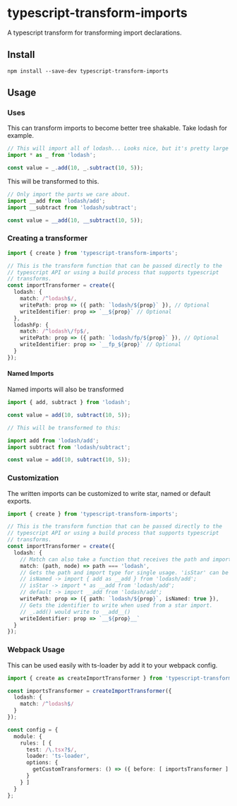 typescript-transform-imports
============================

A typescript transform for transforming import declarations.

Install
-------

`npm install --save-dev typescript-transform-imports`

Usage
-----

### Uses

This can transform imports to become better tree shakable. Take lodash for example.

```typescript
// This will import all of lodash... Looks nice, but it's pretty large in size.
import * as _ from 'lodash';

const value = _.add(10, _.subtract(10, 5));
```

This will be transformed to this.

```typescript
// Only import the parts we care about.
import __add from 'lodash/add';
import __subtract from 'lodash/subtract';

const value = __add(10, __subtract(10, 5));
```

### Creating a transformer

```typescript
import { create } from 'typescript-transform-imports';

// This is the transform function that can be passed directly to the
// typescript API or using a build process that supports typescript
// transforms.
const importTransformer = create({
  lodash: {
    match: /^lodash$/,
    writePath: prop => ({ path: `lodash/${prop}` }), // Optional
    writeIdentifier: prop => `__${prop}` // Optional
  },
  lodashFp: {
    match: /^lodash\/fp$/,
    writePath: prop => ({ path: `lodash/fp/${prop}` }), // Optional
    writeIdentifier: prop => `__fp_${prop}` // Optional
  }
});
```

#### Named Imports

Named imports will also be transformed

```typescript
import { add, subtract } from 'lodash';

const value = add(10, subtract(10, 5));

// This will be transformed to this:

import add from 'lodash/add';
import subtract from 'lodash/subtract';

const value = add(10, subtract(10, 5));
```

 ### Customization

 The written imports can be customized to write star, named or default exports.

```typescript
import { create } from 'typescript-transform-imports';

// This is the transform function that can be passed directly to the
// typescript API or using a build process that supports typescript
// transforms.
const importTransformer = create({
  lodash: {
    // Match can also take a function that receives the path and import specifier node.
    match: (path, node) => path === 'lodash',
    // Gets the path and import type for single usage. 'isStar' can be used to write a star import
    // isNamed -> import { add as __add } from 'lodash/add';
    // isStar -> import * as __add from 'lodash/add';
    // default -> import __add from 'lodash/add';
    writePath: prop => ({ path: `lodash/${prop}`, isNamed: true }),
    // Gets the identifier to write when used from a star import.
    // _.add() would write to __add__()
    writeIdentifier: prop => `__${prop}__`
  }
});
```

### Webpack Usage

This can be used easily with ts-loader by add it to your webpack config.

```typescript
import { create as createImportTransformer } from 'typescript-transform-imports';

const importsTransformer = createImportTransformer({
  lodash: {
    match: /^lodash$/
  }
});

const config = {
  module: {
    rules: [ {
      test: /\.tsx?$/,
      loader: 'ts-loader',
      options: {
        getCustomTransformers: () => ({ before: [ importsTransformer ] })
      }
    } ]
  }
};

```